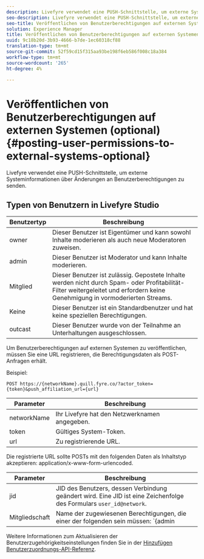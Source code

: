 ```yaml
---
description: Livefyre verwendet eine PUSH-Schnittstelle, um externe Systeminformationen über Änderungen an Benutzerberechtigungen zu senden.
seo-description: Livefyre verwendet eine PUSH-Schnittstelle, um externe Systeminformationen über Änderungen an Benutzerberechtigungen zu senden.
seo-title: Veröffentlichen von Benutzerberechtigungen auf externen Systemen (optional)
solution: Experience Manager
title: Veröffentlichen von Benutzerberechtigungen auf externen Systemen (optional)
uuid: 9c18b20d-3b93-4666-b7de-1ec60318cf88
translation-type: tm+mt
source-git-commit: 52f59cd15f315aa93be198f6eb586f008c18a384
workflow-type: tm+mt
source-wordcount: '265'
ht-degree: 4%

---
```



# Veröffentlichen von Benutzerberechtigungen auf externen Systemen (optional){#posting-user-permissions-to-external-systems-optional}

Livefyre verwendet eine PUSH-Schnittstelle, um externe Systeminformationen über Änderungen an Benutzerberechtigungen zu senden.

## Typen von Benutzern in Livefyre Studio

| Benutzertyp | Beschreibung |
|--- |--- |
| owner | Dieser Benutzer ist Eigentümer und kann sowohl Inhalte moderieren als auch neue Moderatoren zuweisen. |
| admin | Dieser Benutzer ist Moderator und kann Inhalte moderieren. |
| Mitglied | Dieser Benutzer ist zulässig. Gepostete Inhalte werden nicht durch Spam- oder Profitabilität-Filter weitergeleitet und erfordern keine Genehmigung in vormoderierten Streams. |
| Keine | Dieser Benutzer ist ein Standardbenutzer und hat keine speziellen Berechtigungen. |
| outcast | Dieser Benutzer wurde von der Teilnahme an Unterhaltungen ausgeschlossen. |

Um Benutzerberechtigungen auf externen Systemen zu veröffentlichen, müssen Sie eine URL registrieren, die Berechtigungsdaten als POST-Anfragen erhält.

Beispiel:

```
POST https://{networkName}.quill.fyre.co/?actor_token={token}&push_affiliation_url={url}
```

| Parameter | Beschreibung |
|--- |--- |
| networkName | Ihr Livefyre hat den Netzwerknamen angegeben. |
| token | Gültiges System-Token. |
| url | Zu registrierende URL. |

Die registrierte URL sollte POSTs mit den folgenden Daten als Inhaltstyp akzeptieren: application/x-www-form-urlencoded.

| Parameter | Beschreibung |
|--- |--- |
| jid | JID des Benutzers, dessen Verbindung geändert wird. Eine JID ist eine Zeichenfolge des Formulars `user_id@network`. |
| Mitgliedschaft | Name der zugewiesenen Berechtigungen, die einer der folgenden sein müssen:  `{admin | member | none | outcast | owner}` |

Weitere Informationen zum Aktualisieren der Benutzerzugehörigkeitseinstellungen finden Sie in der [Hinzufügen Benutzerzuordnungs-API-Referenz](https://api.livefyre.com/docs/apis/by-category/user-management#operation=urn:livefyre:apis:quill:operations:api:v3.0:affiliation:add:method=post).
